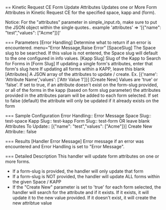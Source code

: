 == Kinetic Request CE Form Update Attributes
Updates one or More Form Attributes in Kinetic Request CE for the specified space, kapp and (form).

Notice: For the "attributes" parameter in simple_input.rb, make sure
to put the JSON object within the single quotes.. example 'attributes' => '[{"name": "test","values": ["Acme"]}]'

=== Parameters
[Error Handling]
  Determine what to return if an error is encountered.  menu="Error Message,Raise Error"
[SpaceSlug]
  The Space slug to be searched. If this value is not entered, the
  Space slug will default to the one configured in info values.
[Kapp Slug]
    Slug of the Kapp to Search for Forms in
[Form Slug]
    If updating a single form's attributes, enter that form's slug here
    If updating all forms within a KAPP, leave this blank
[Attributes]
    A JSON array of the attributes to update / create. Ex. [{'name': 'Attribute Name','values': ['Attr Value 1']}]
[Create New]
	Values are 'true' or 'false'. If set to true, if an attribute doesn't exist on
    the form-slug provided, or all of the forms in the kapp (based on form slug parameter)
    the attributes provided in the attributes param will be added to each form selected.
    If set to false (default) the attribute will only be updated if it already exists on the form


=== Sample Configuration
Error Handling::          Error Message
Space Slug::              test-space
Kapp Slug::               test-kapp
Form Slug::               test-form OR leave blank
Attributes To Update::    [{"name": "test","values": ["Acme"]}]
Create New Attribute::    false

=== Results
[Handler Error Message]
  Error message if an error was encountered and Error Handling is set to "Error Message".

=== Detailed Description
This handler will update form attributes on one or more forms.
- If a form-slug is provided, the handler will only update that form
- If a form-slug is NOT provided, the handler will update ALL forms within the given Space / KAPP
- If the "Create New" parameter is set to 'true' for each form selected, the handler will search for
  the attribute and if it exists. If it exists, it will update it to the new value provided. If it doesn't
  exist, it will create the new attribtue value

